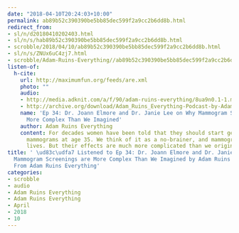 ```yaml
---
date: "2018-04-10T20:24:03+10:00"
permalink: ab89b52c390390be5bb85dec599f2a9cc2b6dd8b.html
redirect_from:
- sl/n/d20180410202403.html
- sl/n/s/hab89b52c390390be5bb85dec599f2a9cc2b6dd8b.html
- scrobble/2018/04/10/ab89b52c390390be5bb85dec599f2a9cc2b6dd8b.html
- sl/n/s/ZNUx6uC4zj7.html
- scrobble/Adam-Ruins-Everything//ab89b52c390390be5bb85dec599f2a9cc2b6dd8b.html
listen-of:
  h-cite:
    url: http://maximumfun.org/feeds/are.xml
    photo: ""
    audio:
    - http://media.adknit.com/a/f/90/adam-ruins-everything/8ua9n0.1-1.mp3
    - http://archive.org/download/Adam_Ruins_Everything-Podcast-by-Adam_Ruins_Everything/Ep_34_Dr_Joann_Elmore_and_Dr_Janie_Lee_on_Why_Mammogram_Screenings_are_More_Complex_Than_We_Imagined.mp3
    name: 'Ep 34: Dr. Joann Elmore and Dr. Janie Lee on Why Mammogram Screenings are
      More Complex Than We Imagined'
    author: Adam Ruins Everything
    content: For decades women have been told that they should start getting yearly
      mammograms at age 35. We think of it as a no-brainer, and mammograms do save
      lives. But their effects are much more complicated than we originally anticipated.
title: ' \ud83c\udfa7 Listened to Ep 34: Dr. Joann Elmore and Dr. Janie Lee on Why
  Mammogram Screenings are More Complex Than We Imagined by Adam Ruins Everything
  From Adam Ruins Everything'
categories:
- scrobble
- audio
- Adam Ruins Everything
- Adam Ruins Everything
- April
- 2018
- 10
---
```

